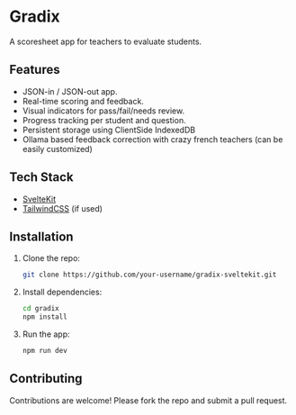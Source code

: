 # Gradix

A scoresheet app for teachers to evaluate students.

## Features

- JSON-in / JSON-out app.
- Real-time scoring and feedback.
- Visual indicators for pass/fail/needs review.
- Progress tracking per student and question.
- Persistent storage using ClientSide IndexedDB
- Ollama based feedback correction with crazy french teachers (can be easily customized)

## Tech Stack

- [SvelteKit](https://kit.svelte.dev/)
- [TailwindCSS](https://tailwindcss.com/) (if used)

## Installation

1. Clone the repo:

   ```bash
   git clone https://github.com/your-username/gradix-sveltekit.git
   ```

2. Install dependencies:

   ```bash
   cd gradix
   npm install
   ```

3. Run the app:
   ```bash
   npm run dev
   ```

## Contributing

Contributions are welcome! Please fork the repo and submit a pull request.
